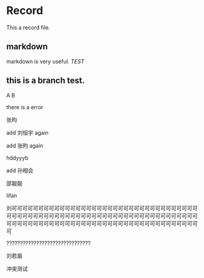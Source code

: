 # Record

This a record file.

## markdown 
  markdown is very useful.
  *TEST*

## this is a branch test.

A B


there is a error

张昀

add 刘恒宇 again

add 张昀 again

hddyyyb


add 孙相会


邵靓靓


lifan

刘可可可可可可可可可可可可可可可可可可可可可可可可可可可可可可可可可可可可可可可可可可可可可可可可可可可可可可可可可可可可可可可可可可可可可可可可可可可可可可可可可可可可可可可可可可可可可可可可可可可可可可可可可可可可

???????????????????????????????



刘若眉

冲突测试

